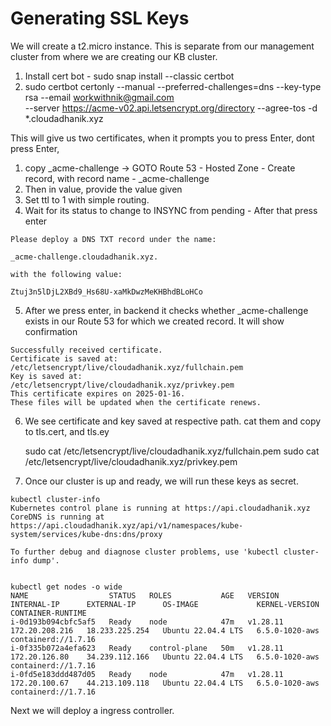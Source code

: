 

# Generating SSL Keys

We will create a t2.micro instance. This is separate from our management cluster from where we are creating our KB cluster.

1. Install cert bot - sudo snap install --classic certbot
2. sudo certbot certonly --manual --preferred-challenges=dns --key-type rsa --email workwithnik@gmail.com \
--server https://acme-v02.api.letsencrypt.org/directory --agree-tos -d *.cloudadhanik.xyz

This will give us two certificates, when it prompts you to press Enter, dont press Enter, 

1. copy _acme-challenge -> GOTO Route 53 - Hosted Zone - Create record, with record name - _acme-challenge 
2. Then in value, provide the value given 
3. Set ttl to 1 with simple routing.
4. Wait for its status to change to INSYNC from pending - After that press enter

``` Eg 
Please deploy a DNS TXT record under the name:

_acme-challenge.cloudadhanik.xyz.

with the following value:

Ztuj3n5lDjL2XBd9_Hs68U-xaMkDwzMeKHBhdBLoHCo
```

5. After we press enter, in backend it checks whether _acme-challenge exists in our Route 53 for which we created record.
It will show confirmation

```
Successfully received certificate.
Certificate is saved at: /etc/letsencrypt/live/cloudadhanik.xyz/fullchain.pem
Key is saved at:         /etc/letsencrypt/live/cloudadhanik.xyz/privkey.pem
This certificate expires on 2025-01-16.
These files will be updated when the certificate renews.

```

6. We see certificate and key saved at respective path. cat them and copy to tls.cert, and tls.ey

    sudo cat /etc/letsencrypt/live/cloudadhanik.xyz/fullchain.pem
    sudo cat /etc/letsencrypt/live/cloudadhanik.xyz/privkey.pem


7. Once our cluster is up and ready, we will run these keys as secret.

```
kubectl cluster-info
Kubernetes control plane is running at https://api.cloudadhanik.xyz
CoreDNS is running at https://api.cloudadhanik.xyz/api/v1/namespaces/kube-system/services/kube-dns:dns/proxy

To further debug and diagnose cluster problems, use 'kubectl cluster-info dump'.


kubectl get nodes -o wide
NAME                  STATUS   ROLES           AGE   VERSION    INTERNAL-IP      EXTERNAL-IP      OS-IMAGE             KERNEL-VERSION   CONTAINER-RUNTIME
i-0d193b094cbfc5af5   Ready    node            47m   v1.28.11   172.20.208.216   18.233.225.254   Ubuntu 22.04.4 LTS   6.5.0-1020-aws   containerd://1.7.16
i-0f335b072a4efa623   Ready    control-plane   50m   v1.28.11   172.20.126.80    34.239.112.166   Ubuntu 22.04.4 LTS   6.5.0-1020-aws   containerd://1.7.16
i-0fd5e183ddd487d05   Ready    node            47m   v1.28.11   172.20.100.67    44.213.109.118   Ubuntu 22.04.4 LTS   6.5.0-1020-aws   containerd://1.7.16
```

Next we will deploy a ingress controller.
